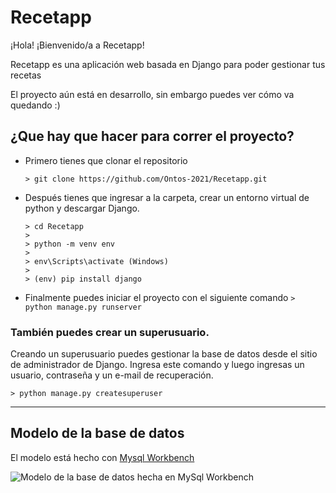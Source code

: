 # Recetapp
¡Hola! ¡Bienvenido/a a Recetapp!

Recetapp es una aplicación web basada en Django para poder gestionar tus recetas

El proyecto aún está en desarrollo, sin embargo puedes ver cómo va quedando :)

## ¿Que hay que hacer para correr el proyecto?

- Primero tienes que clonar el repositorio

    ``` > git clone https://github.com/Ontos-2021/Recetapp.git ```


- Después tienes que ingresar a la carpeta, crear un entorno virtual de python y descargar Django.
    ```
  > cd Recetapp
  > 
  > python -m venv env
  > 
  > env\Scripts\activate (Windows)
  > 
  > (env) pip install django
  ```

- Finalmente puedes iniciar el proyecto con el siguiente comando
` > python manage.py runserver `

### También puedes crear un superusuario.

Creando un superusuario puedes gestionar la base de datos desde el sitio de administrador de Django.
Ingresa este comando y luego ingresas un usuario, contraseña y un e-mail de recuperación.

` > python manage.py createsuperuser `

---

## Modelo de la base de datos

El modelo está hecho con [Mysql Workbench](Recetapp.mwb "Archivo MySql Workbench")

![Modelo de la base de datos hecha en MySql Workbench](Recetapp%20(Modelo).png "Modelo") 
